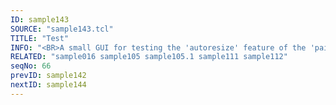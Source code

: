 ```yaml
---
ID: sample143
SOURCE: "sample143.tcl"
TITLE: "Test"
INFO: "<BR>A small GUI for testing the 'autoresize' feature of the 'paint' method'"
RELATED: "sample016 sample105 sample105.1 sample111 sample112"
seqNo: 66
prevID: sample142
nextID: sample144
---
```

